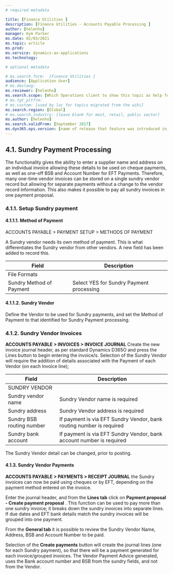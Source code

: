```yaml
---
# required metadata

title: [Finance Utilities ]
description: [Finance Utilities - Accounts Payable Processing ]
author: [helenho]
manager: Kym Parker
ms.date: 02/03/2021
ms.topic: article
ms.prod: 
ms.service: dynamics-ax-applications
ms.technology: 

# optional metadata

# ms.search.form:  [Finance Utilities ]
audience: [Application User]
# ms.devlang: 
ms.reviewer: [helenho]
ms.search.scope: [Which Operations client to show this topic as help for, to be set by content strategist, see list here: https://microsoft.sharepoint.com/teams/DynDoc/_layouts/15/WopiFrame.aspx?sourcedoc={23419e1c-eb64-42e9-aa9b-79875b428718}&action=edit&wd=target%28Core%20Dynamics%20AX%20CP%20requirements%2Eone%7C4CC185C0%2DEFAA%2D42CD%2D94B9%2D8F2A45E7F61A%2FVersions%20list%20for%20docs%20topics%7CC14BE630%2D5151%2D49D6%2D8305%2D554B5084593C%2F%29]
# ms.tgt_pltfrm: 
# ms.custom: [used by loc for topics migrated from the wiki]
ms.search.region: [Global]
# ms.search.industry: [leave blank for most, retail, public sector]
ms.author: [helenho]
ms.search.validFrom: [September 2017]
ms.dyn365.ops.version: [name of release that feature was introduced in, see list here: https://microsoft.sharepoint.com/teams/DynDoc/_layouts/15/WopiFrame.aspx?sourcedoc={23419e1c-eb64-42e9-aa9b-79875b428718}&action=edit&wd=target%28Core%20Dynamics%20AX%20CP%20requirements%2Eone%7C4CC185C0%2DEFAA%2D42CD%2D94B9%2D8F2A45E7F61A%2FVersions%20list%20for%20docs%20topics%7CC14BE630%2D5151%2D49D6%2D8305%2D554B5084593C%2F%29]
---
```


## 4.1.	Sundry Payment Processing

The functionality gives the ability to enter a supplier name and address on an individual invoice allowing these details to be used on cheque payments, as well as one-off BSB and Account Number for EFT Payments. Therefore, many one-time vendor invoices can be stored on a single sundry vendor record but allowing for separate payments without a change to the vendor record information.  This also makes it possible to pay all sundry invoices in one payment proposal.
### 4.1.1.	Setup Sundry payment
#### 4.1.1.1.	Method of Payment

ACCOUNTS PAYABLE > PAYMENT SETUP > METHODS OF PAYMENT

A Sundry vendor needs its own method of payment. This is what differentiates the Sundry vendor from other vendors. A new field has been added to record this.

|    Field	  |    Description   |
|-|-|
|   File Formats  |  |
|   Sundry Method of Payment  |  	Select YES for Sundry Payment processing  |
	
#### 4.1.1.2.	Sundry Vendor
Define the Vendor to be used for Sundry payments, and set the Method of Payment to that identified for Sundry Payment processing.

### 4.1.2.	Sundry Vendor Invoices
**ACCOUNTS PAYABLE > INVOICES > INVOICE JOURNAL** Create the new invoice journal header, as per standard Dynamics D365O and press the Lines button to begin entering the invoice/s. Selection of the Sundry Vendor will require the addition of details associated with the Payment of each Vendor (on each Invoice line); 

|    Field  |    Description   |
|-|-|
|   SUNDRY VENDOR  |  |
|  Sundry vendor name |  Sundry Vendor name is required  |
|  Sundry address |  Sundry Vendor address is required  |
|  Sundry BSB routing number |  If payment is via EFT Sundry Vendor, bank routing number is required |
|  Sundry bank account |  If payment is via EFT Sundry Vendor, bank account number is required |

The Sundry Vendor detail can be changed, prior to posting.

#### 4.1.3.	Sundry Vendor Payments
**ACCOUNTS PAYABLE > PAYMENTS > RECEIPT JOURNAL** the Sundry invoices can now be paid using cheques or by EFT, depending on the payment method entered on the invoice.

Enter the journal header, and from the **Lines tab** click on **Payment proposal - Create payment proposal** . This function can be used to pay more than one sundry invoice; it breaks down the sundry invoices into separate lines. If due dates and EFT bank details match the sundry invoices will be grouped into one payment.

From the **General tab** it is possible to review the Sundry Vendor Name, Address, BSB and Account Number to be paid.

Selection of the **Create payments** button will create the journal lines (one for each Sundry payment), so that there will be a payment generated for each invoice/grouped invoices. The Vendor Payment Advice generated, uses the Bank account number and BSB from the sundry fields, and not from the Vendor.

